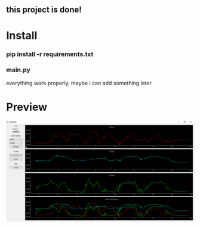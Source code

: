 ## this project is done!

# Install
### pip install -r requirements.txt
### main.py
everything work properly, maybe i can add something later

# Preview
![preview](preview.PNG)
